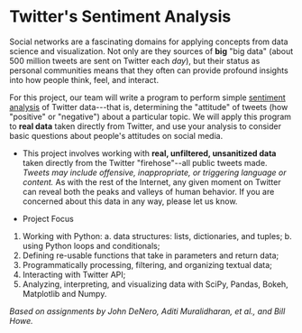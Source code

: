 # Twitter's Sentiment Analysis
Social networks are a fascinating domains for applying concepts from data science and visualization. Not only are they sources of **big** "big data" (about 500 million tweets are sent on Twitter each _day_), but their status as personal communities means that they often can provide profound insights into how people think, feel, and interact. 

For this project, our team will write a program to perform simple [sentiment analysis](https://en.wikipedia.org/wiki/Sentiment_analysis) of Twitter data---that is, determining the "attitude" of tweets (how "positive" or "negative") about a particular topic. We will apply this program to **real data** taken directly from Twitter, and use your analysis to consider basic questions about people's attitudes on social media.

- This project involves working with **real, unfiltered, unsanitized data** taken directly from the Twitter "firehose"--all public tweets made. _Tweets may include offensive, inappropriate, or triggering language or content._  As with the rest of the Internet, any given moment on Twitter can reveal both the peaks and valleys of human behavior. If you are concerned about this data in any way, please let us know.

- Project Focus
1. Working with Python: a. data structures: lists, dictionaries, and tuples; b. using Python loops and conditionals;
2. Defining re-usable functions that take in parameters and return data;
3. Programmatically processing, filtering, and organizing textual data;
4. Interacting with Twitter API;
5. Analyzing, interpreting, and visualizing data with SciPy, Pandas, Bokeh, Matplotlib and Numpy.
    
_Based on assignments by John DeNero, Aditi Muralidharan, et al., and Bill Howe._
